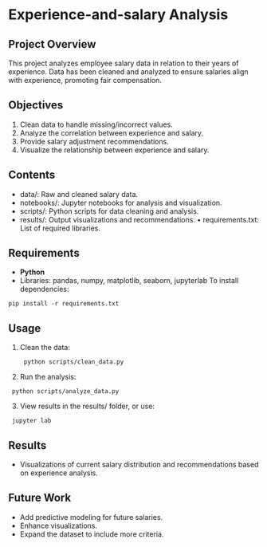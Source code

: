 # Experience-and-salary Analysis 
## Project Overview 
This project analyzes employee salary data in relation to their years of experience. Data has been cleaned and analyzed to ensure salaries align with experience, promoting fair compensation. 

## Objectives
1. Clean data to handle missing/incorrect values.
2.  Analyze the correlation between experience and salary.
3.   Provide salary adjustment recommendations.
4.   Visualize the relationship between experience and salary.

 ## Contents
 * data/: Raw and cleaned salary data.
 * notebooks/: Jupyter notebooks for analysis and visualization.
 * scripts/: Python scripts for data cleaning and analysis.
 * results/: Output visualizations and recommendations. • requirements.txt: List of required libraries.

 ## Requirements 
* **Python**
 * Libraries: pandas, numpy, matplotlib, seaborn, jupyterlab To install dependencies: 

``` pip install -r requirements.txt ```

 ## Usage 
 1. Clean the data:

    ``` python scripts/clean_data.py```

 2. Run the analysis:
 
   ``` python scripts/analyze_data.py```
   
 3. View results in the results/ folder, or use:

  ``` jupyter lab```

## Results
* Visualizations of current salary distribution and recommendations based on experience analysis. 

## Future Work 
* Add predictive modeling for future salaries.
* Enhance visualizations. 
* Expand the dataset to include more criteria.
